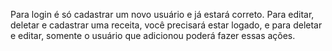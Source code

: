 Para login é só cadastrar um novo usuário e já estará correto.
Para editar, deletar e cadastrar uma receita, você precisará estar logado, e para deletar e editar, somente o usuário que adicionou poderá fazer essas ações.
